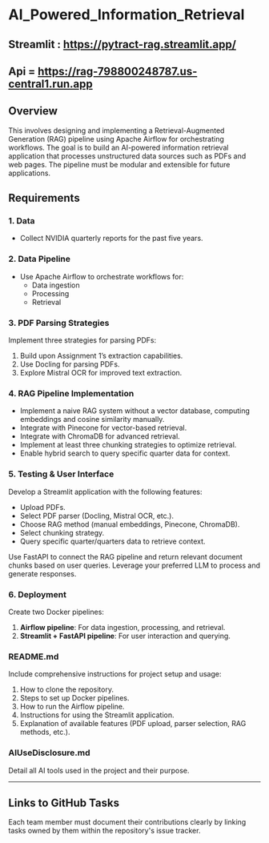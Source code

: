# AI_Powered_Information_Retrieval

## Streamlit : https://pytract-rag.streamlit.app/
## Api = https://rag-798800248787.us-central1.run.app

## **Overview**

This involves designing and implementing a Retrieval-Augmented Generation (RAG) pipeline using Apache Airflow for orchestrating workflows. The goal is to build an AI-powered information retrieval application that processes unstructured data sources such as PDFs and web pages. The pipeline must be modular and extensible for future applications.
## **Requirements**

### **1. Data**
- Collect NVIDIA quarterly reports for the past five years.

### **2. Data Pipeline**
- Use Apache Airflow to orchestrate workflows for:
  - Data ingestion
  - Processing
  - Retrieval

### **3. PDF Parsing Strategies**
Implement three strategies for parsing PDFs:
1. Build upon Assignment 1’s extraction capabilities.
2. Use Docling for parsing PDFs.
3. Explore Mistral OCR for improved text extraction.

### **4. RAG Pipeline Implementation**
- Implement a naive RAG system without a vector database, computing embeddings and cosine similarity manually.
- Integrate with Pinecone for vector-based retrieval.
- Integrate with ChromaDB for advanced retrieval.
- Implement at least three chunking strategies to optimize retrieval.
- Enable hybrid search to query specific quarter data for context.

### **5. Testing & User Interface**
Develop a Streamlit application with the following features:
- Upload PDFs.
- Select PDF parser (Docling, Mistral OCR, etc.).
- Choose RAG method (manual embeddings, Pinecone, ChromaDB).
- Select chunking strategy.
- Query specific quarter/quarters data to retrieve context.

Use FastAPI to connect the RAG pipeline and return relevant document chunks based on user queries. Leverage your preferred LLM to process and generate responses.

### **6. Deployment**
Create two Docker pipelines:
1. **Airflow pipeline**: For data ingestion, processing, and retrieval.
2. **Streamlit + FastAPI pipeline**: For user interaction and querying.

### README.md
Include comprehensive instructions for project setup and usage:
1. How to clone the repository.
2. Steps to set up Docker pipelines.
3. How to run the Airflow pipeline.
4. Instructions for using the Streamlit application.
5. Explanation of available features (PDF upload, parser selection, RAG methods, etc.).

### AIUseDisclosure.md
Detail all AI tools used in the project and their purpose.


---

## Links to GitHub Tasks
Each team member must document their contributions clearly by linking tasks owned by them within the repository's issue tracker.
